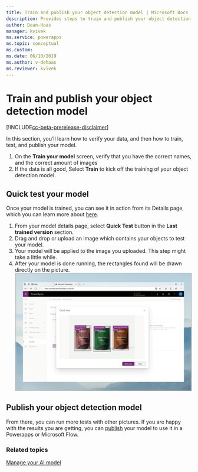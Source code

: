 ```yaml
---
title: Train and publish your object detection model | Microsoft Docs
description: Provides steps to train and publish your object detection model in AI Builder.
author: Dean-Haas
manager: kvivek
ms.service: powerapps
ms.topic: conceptual
ms.custom: 
ms.date: 06/10/2019
ms.author: v-dehaas
ms.reviewer: kvivek
---
```


# Train and publish your object detection model

[!INCLUDE[cc-beta-prerelease-disclaimer](./includes/cc-beta-prerelease-disclaimer.md)]

In this section, you’ll learn how to verify your data, and then how to train, test, and publish your model.
1.	On the **Train your model** screen, verify that you have the correct names, and the correct amount of images 
2.	If the data is all good, Select **Train** to kick off the training of your object detection model.

## Quick test your model 

Once your model is trained, you can see it in action from its Details page, which you can learn more about [here](manage-model-ai-builder.md).
1.	From your model details page, select **Quick Test** button in the **Last trained version** section. 
2.	Drag and drop or upload an image which contains your objects to test your model.
3.	Your model will be applied to the image you uploaded. This step might take a little while.
4.	 After your model is done running, the rectangles found will be drawn directly on the picture. 
![Quick test screen](media/quick-test.png)

## Publish your object detection model

From there, you can run more tests with other pictures. If you are happy with the results you are getting, you can [publish](publish-model-ai-builder.md) your model to use it in a Powerapps or Microsoft Flow.


### Related topics
[Manage your AI model](manage-model-ai-builder.md)
